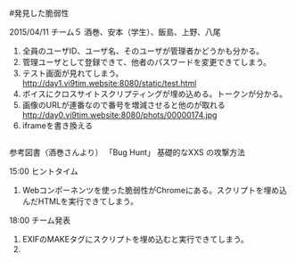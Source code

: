 #発見した脆弱性

2015/04/11
チーム５
酒巻、安本（学生）、飯島、上野、八尾

1. 全員のユーザID、ユーザ名、そのユーザが管理者かどうかも分かる。
2. 管理ユーザとして登録できて、他者のパスワードを変更できてしまう。
3. テスト画面が見れてしまう。
http://day1.vi9tim.website:8080/static/test.html
4. ボイスにクロスサイトスクリプティングが埋め込める。トークンが分かる。
5. 画像のURLが連番なので番号を増減させると他のが取れる
http://day0.vi9tim.website:8080/phots/00000174.jpg
6. iframeを書き換える
<img src="" onerror="document.getElementById('adFrame').srcdoc = '<div>広告が乗っ取られました。</div>'" />

参考図書（酒巻さんより）
「Bug Hunt」 基礎的なXXS の攻撃方法 

15:00 ヒントタイム
1. Webコンポーネンツを使った脆弱性がChromeにある。スクリプトを埋め込んだHTMLを実行できてしまう。

18:00 チーム発表
1. EXIFのMAKEタグにスクリプトを埋め込むと実行できてしまう。
2. 

